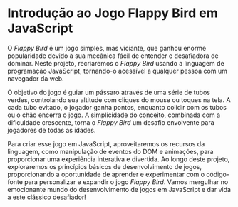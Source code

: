 # Introdução ao Jogo Flappy Bird em JavaScript

O _Flappy Bird_ é um jogo simples, mas viciante, que ganhou enorme popularidade devido à sua mecânica fácil de entender e desafiadora de dominar. Neste projeto, recriaremos o _Flappy Bird_ usando a linguagem de programação JavaScript, tornando-o acessível a qualquer pessoa com um navegador da web.

O objetivo do jogo é guiar um pássaro através de uma série de tubos verdes, controlando sua altitude com cliques do mouse ou toques na tela. A cada tubo evitado, o jogador ganha pontos, enquanto colidir com os tubos ou o chão encerra o jogo. A simplicidade do conceito, combinada com a dificuldade crescente, torna o _Flappy Bird_ um desafio envolvente para jogadores de todas as idades.

Para criar esse jogo em JavaScript, aproveitaremos os recursos da linguagem, como manipulação de eventos do DOM e animações, para proporcionar uma experiência interativa e divertida. Ao longo deste projeto, exploraremos os princípios básicos de desenvolvimento de jogos, proporcionando a oportunidade de aprender e experimentar com o código-fonte para personalizar e expandir o jogo _Flappy Bird_. Vamos mergulhar no emocionante mundo do desenvolvimento de jogos em JavaScript e dar vida a este clássico desafiador!
